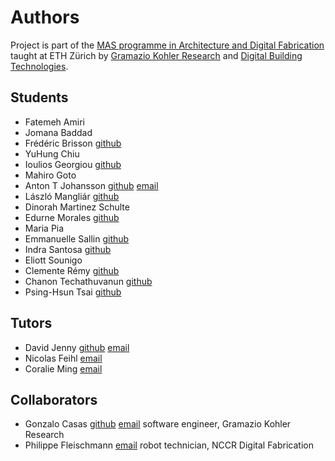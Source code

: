 # Authors

Project is part of the [MAS programme in Architecture and Digital Fabrication](https://www.masdfab.com/) taught at ETH Zürich by [Gramazio Kohler Research](https://gramaziokohler.arch.ethz.ch/) and [Digital Building Technologies](https://dbt.arch.ethz.ch/).

## Students

* Fatemeh Amiri
* Jomana Baddad
* Frédéric Brisson [github](https://github.com/FredETH2019/)
* YuHung Chiu
* Ioulios Georgiou [github](https://github.com/iouliosG/)
* Mahiro Goto
* Anton T Johansson [github](https://github.com/tetov/) [email](mailto://anton@tetov.se)
* László Mangliár [github](https://github.com/railgnam/)
* Dinorah Martinez Schulte
* Edurne Morales [github](https://github.com/edurnemorales/)
* Maria Pia
* Emmanuelle Sallin [github](https://github.com/esallin/)
* Indra Santosa [github](https://github.com/isantosa/)
* Eliott Sounigo
* Clemente Rémy [github](https://github.com/clementeremy/)
* Chanon Techathuvanun [github](https://github.com/ctechathuvanun/)
* Psing-Hsun Tsai [github](https://github.com/PingHsunTsai/)

## Tutors

* David Jenny [github](https://github.com/DavidJenny/)  [email](mailto://david.jenny@arch.ethz.ch)
* Nicolas Feihl [email](mailto://feihl@arch.ethz.ch)
* Coralie Ming [email](mailto://ming@arch.ethz.ch)

## Collaborators

* Gonzalo Casas [github](https://github.com/gonzalocasas) [email](mailto://casas@arch.ethz.ch) software engineer, Gramazio Kohler Research
* Philippe Fleischmann [email](mailto://fleischmann@dfab.ch) robot technician, NCCR Digital Fabrication

